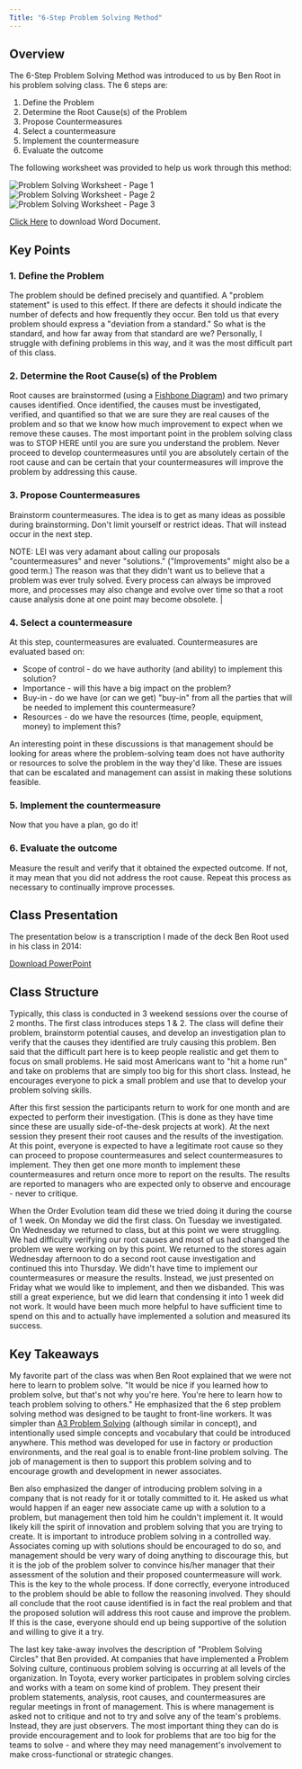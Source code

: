 ```yaml
---
Title: "6-Step Problem Solving Method"
---
```


## Overview

The 6-Step Problem Solving Method was introduced to us by Ben Root in his problem solving class.  The 6 steps are:

1. Define the Problem
2. Determine the Root Cause(s) of the Problem
3. Propose Countermeasures
4. Select a countermeasure
5. Implement the countermeasure
6. Evaluate the outcome

The following worksheet was provided to help us work through this method:

![Problem Solving Worksheet - Page 1](assets/problem-solving-worksheet-page1.png)
![Problem Solving Worksheet - Page 2](assets/problem-solving-worksheet-page2.png)
![Problem Solving Worksheet - Page 3](assets/problem-solving-worksheet-page3.png)

[Click Here](assets/Problem_Solving_Worksheet.docx) to download Word Document.

## Key Points


### 1. Define the Problem

The problem should be defined precisely and quantified. A "problem statement" is used to this effect. If there are defects it should indicate the number of defects and how frequently they occur. Ben told us that every problem should express a "deviation from a standard." So what is the standard, and how far away from that standard are we? Personally, I struggle with defining problems in this way, and it was the most difficult part of this class.

### 2. Determine the Root Cause(s) of the Problem

Root causes are brainstormed (using a [Fishbone Diagram](fishbone-diagram)) and two primary causes identified. Once identified, the causes must be investigated, verified, and quantified so that we are sure they are real causes of the problem and so that we know how much improvement to expect when we remove these causes. The most important point in the problem solving class was to STOP HERE until you are sure you understand the problem. Never proceed to develop countermeasures until you are absolutely certain of the root cause and can be certain that your countermeasures will improve the problem by addressing this cause.

### 3. Propose Countermeasures

Brainstorm countermeasures. The idea is to get as many ideas as possible during brainstorming. Don't limit yourself or restrict ideas. That will instead occur in the next step.

NOTE: LEI was very adamant about calling our proposals "countermeasures" and never "solutions." ("Improvements" might also be a good term.) The reason was that they didn't want us to believe that a problem was ever truly solved. Every process can always be improved more, and processes may also change and evolve over time so that a root cause analysis done at one point may become obsolete. |

### 4. Select a countermeasure

 At this step, countermeasures are evaluated. Countermeasures are evaluated based on:

* Scope of control - do we have authority (and ability) to implement this solution?
* Importance - will this have a big impact on the problem?
* Buy-in - do we have (or can we get) "buy-in" from all the parties that will be needed to implement this countermeasure?
* Resources - do we have the resources (time, people, equipment, money) to implement this?

An interesting point in these discussions is that management should be looking for areas where the problem-solving team does not have authority or resources to solve the problem in the way they'd like. These are issues that can be escalated and management can assist in making these solutions feasible.

### 5. Implement the countermeasure

Now that you have a plan, go do it!

### 6. Evaluate the outcome

Measure the result and verify that it obtained the expected outcome. If not, it may mean that you did not address the root cause. Repeat this process as necessary to continually improve processes.

## Class Presentation

The presentation below is a transcription I made of the deck Ben Root used in his class in 2014:

[Download PowerPoint](assets/Team_Problem_Solving_Workshop.pptx)

## Class Structure

Typically, this class is conducted in 3 weekend sessions over the course of 2 months.  The first class introduces steps 1 & 2.  The class will define their problem, brainstorm potential causes, and develop an investigation plan to verify that the causes they identified are truly causing this problem.  Ben said that the difficult part here is to keep people realistic and get them to focus on small problems.  He said most Americans want to "hit a home run" and take on problems that are simply too big for this short class.  Instead, he encourages everyone to pick a small problem and use that to develop your problem solving skills.

After this first session the participants return to work for one month and are expected to perform their investigation.  (This is done as they have time since these are usually side-of-the-desk projects at work).  At the next session they present their root causes and the results of the investigation.  At this point, everyone is expected to have a legitimate root cause so they can proceed to propose countermeasures and select countermeasures to implement.  They then get one more month to implement these countermeasures and return once more to report on the results.  The results are reported to managers who are expected only to observe and encourage - never to critique.

When the Order Evolution team did these we tried doing it during the course of 1 week.  On Monday we did the first class.  On Tuesday we investigated.  On Wednesday we returned to class, but at this point we were struggling.  We had difficulty verifying our root causes and most of us had changed the problem we were working on by this point.  We returned to the stores again Wednesday afternoon to do a second root cause investigation and continued this into Thursday.  We didn't have time to implement our countermeasures or measure the results.  Instead, we just presented on Friday what we would like to implement, and then we disbanded.  This was still a great experience, but we did learn that condensing it into 1 week did not work.  It would have been much more helpful to have sufficient time to spend on this and to actually have implemented a solution and measured its success.

## Key Takeaways

My favorite part of the class was when Ben Root explained that we were not here to learn to problem solve.  "It would be nice if you learned how to problem solve, but that's not why you're here.  You're here to learn how to teach problem solving to others."  He emphasized that the 6 step problem solving method was designed to be taught to front-line workers.  It was simpler than [A3 Problem Solving](a3-problem-solving) (although similar in concept), and intentionally used simple concepts and vocabulary that could be introduced anywhere.  This method was developed for use in factory or production environments, and the real goal is to enable front-line problem solving.  The job of management is then to support this problem solving and to encourage growth and development in newer associates.

Ben also emphasized the danger of introducing problem solving in a company that is not ready for it or totally committed to it.  He asked us what would happen if an eager new associate came up with a solution to a problem, but management then told him he couldn't implement it.  It would likely kill the spirit of innovation and problem solving that you are trying to create.  It is important to introduce problem solving in a controlled way.  Associates coming up with solutions should be encouraged to do so, and management should be very wary of doing anything to discourage this, but it is the job of the problem solver to convince his/her manager that their assessment of the solution and their proposed countermeasure will work.  This is the key to the whole process.  If done correctly, everyone introduced to the problem should be able to follow the reasoning involved.  They should all conclude that the root cause identified is in fact the real problem and that the proposed solution will address this root cause and improve the problem.  If this is the case, everyone should end up being supportive of the solution and willing to give it a try.

The last key take-away involves the description of "Problem Solving Circles" that Ben provided.  At companies that have implemented a Problem Solving culture, continuous problem solving is occurring at all levels of the organization.  In Toyota, every worker participates in problem solving circles and works with a team on some kind of problem.  They present their problem statements, analysis, root causes, and countermeasures are regular meetings in front of management.  This is where management is asked not to critique and not to try and solve any of the team's problems.  Instead, they are just observers.  The most important thing they can do is provide encouragement and to look for problems that are too big for the teams to solve - and where they may need management's involvement to make cross-functional or strategic changes.
